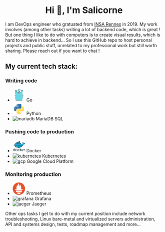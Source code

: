 <h1 align="center">Hi 👋, I'm Salicorne</h1>

I am DevOps engineer who gratuated from [INSA Rennes](https://www.insa-rennes.fr/) in 2019. My work involves (among other tasks) writing a lot of backend code, which is great ! But one thing I like to do with computers is to create visual results, which is hard to achieve in backend... So I use this GitHub repo to host personal projects and public stuff, unrelated to my professional work but still worth sharing. Please reach out if you want to chat ! 

## My current tech stack:

### Writing code 

 * <img src="https://raw.githubusercontent.com/devicons/devicon/master/icons/go/go-original.svg" alt="go" width="40" height="40"/>  Go
 * <img src="https://raw.githubusercontent.com/devicons/devicon/master/icons/python/python-original.svg" alt="python" width="40" height="40"/> Python
 * <img src="https://www.vectorlogo.zone/logos/mariadb/mariadb-icon.svg" alt="mariadb" width="40" height="40"/> MariaDB SQL

### Pushing code to production

 * <img src="https://raw.githubusercontent.com/devicons/devicon/master/icons/docker/docker-original-wordmark.svg" alt="docker" width="40" height="40"/> Docker
 * <img src="https://www.vectorlogo.zone/logos/kubernetes/kubernetes-icon.svg" alt="kubernetes" width="40" height="40"/> Kubernetes
 * <img src="https://www.vectorlogo.zone/logos/google_cloud/google_cloud-icon.svg" alt="gcp" width="40" height="40"/> Google Cloud Platform

### Monitoring production

 * <img src="https://raw.githubusercontent.com/prometheus/prometheus/main/documentation/images/prometheus-logo.svg" alt="Prometheus" width="40" height="40"/> Prometheus
 * <img src="https://www.vectorlogo.zone/logos/grafana/grafana-icon.svg" alt="grafana" width="40" height="40"/>  Grafana
 * <img src="https://www.jaegertracing.io/img/jaeger-vector.svg" alt="jaeger" width="40" height="40"/> Jaeger

Other ops tasks I get to do with my current position include network troubleshooting, Linux bare-metal and virtualized servers administration, API and systems design, tests, roadmap management and more... 
